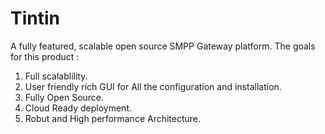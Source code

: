 Tintin
======

A fully featured, scalable open source SMPP Gateway platform. The goals for this product :

1. Full scalablility.
2. User friendly rich GUI for All the configuration and installation.
3. Fully Open Source.
4. Cloud Ready deployment.
5. Robut and High performance Architecture.

